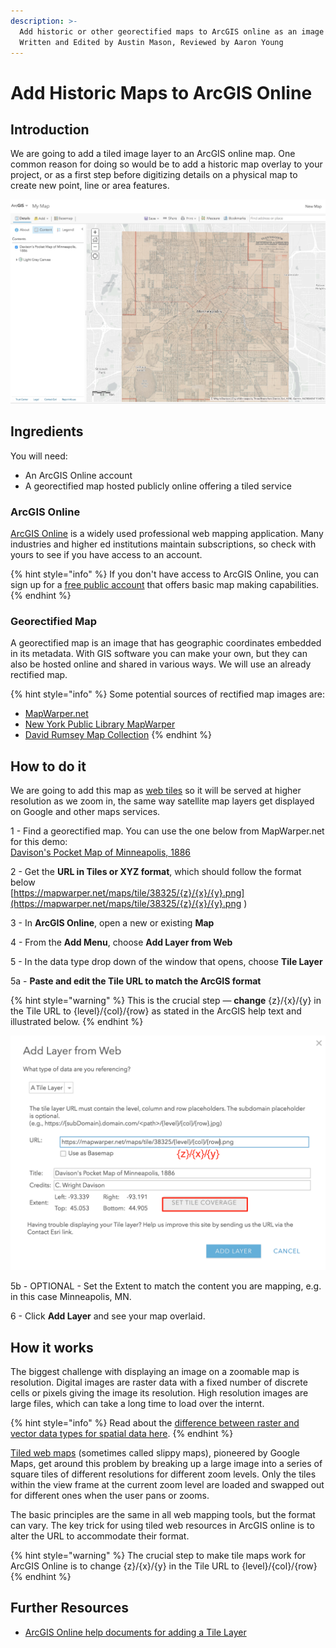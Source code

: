 ```yaml
---
description: >-
  Add historic or other georectified maps to ArcGIS online as an image layer.
  Written and Edited by Austin Mason, Reviewed by Aaron Young
---
```


# Add Historic Maps to ArcGIS Online

## Introduction

We are going to add a tiled image layer to an ArcGIS online map. One common reason for doing so would be to add a historic map overlay to your project, or as a first step before digitizing details on a physical map to create new point, line or area features.

![An 1886 historic map of Minneapolis, overlaid on the modern data](../.gitbook/assets/image.png)

## Ingredients

You will need:

* An ArcGIS Online account 
* A georectified map hosted publicly online offering a tiled service

### ArcGIS Online

[ArcGIS Online](https://www.arcgis.com/home/index.html) is a widely used professional web mapping application. Many industries and higher ed institutions maintain subscriptions, so check with yours to see if you have access to an account.

{% hint style="info" %}
If you don't have access to ArcGIS Online, you can sign up for a [free public account](https://www.arcgis.com/sharing/rest/oauth2/signup?client_id=arcgisonline&redirect_uri=http://www.arcgis.com&response_type=token) that offers basic map making capabilities.
{% endhint %}

### Georectified Map

A georectified map is an image that has geographic coordinates embedded in its metadata. With GIS software you can make your own, but they can also be hosted online and shared in various ways. We will use an already rectified map.

{% hint style="info" %}
Some potential sources of rectified map images are:

* [MapWarper.net](https://mapwarper.net/)
* [New York Public Library MapWarper](http://maps.nypl.org/warper/)
* [David Rumsey Map Collection](https://www.davidrumsey.com/view/georeferenced-maps)
{% endhint %}

## How to do it

We are going to add this map as [web tiles](https://en.wikipedia.org/wiki/Tiled_web_map) so it will be served at higher resolution as we zoom in, the same way satellite map layers get displayed on Google and other maps services.

1 - Find a georectified map. You can use the one below from MapWarper.net for this demo:  
   [Davison's Pocket Map of Minneapolis, 1886](https://mapwarper.net/maps/38325#Preview_Rectified_Map_tab)

2 - Get the **URL in Tiles or XYZ format**, which should follow the format below   
   [https://mapwarper.net/maps/tile/38325/{z}/{x}/{y}.png](https://mapwarper.net/maps/tile/38325/{z}/{x}/{y}.png
)

3 - In **ArcGIS Online**, open a new or existing **Map**

4 - From the **Add Menu**, choose **Add Layer from Web** 

5 - In the data type drop down of the window that opens, choose **Tile Layer** 

5a - **Paste and edit the Tile URL to match the ArcGIS format**

{% hint style="warning" %}
This is the crucial step  — **change** {z}/{x}/{y} in the Tile URL to {level}/{col}/{row} as stated in the ArcGIS help text and illustrated below.
{% endhint %}

![](../.gitbook/assets/image%20%281%29.png)

5b - OPTIONAL - Set the Extent to match the content you are mapping, e.g. in this case Minneapolis, MN.

6 - Click **Add Layer** and see your map overlaid.  

## How it works

The biggest challenge with displaying an image on a zoomable map is resolution. Digital images are raster data with a fixed number of discrete cells or pixels giving the image its resolution. High resolution images are large files, which can take a long time to load over the internt.

{% hint style="info" %}
Read about the [difference between raster and vector data types for spatial data here](https://gisgeography.com/spatial-data-types-vector-raster/).
{% endhint %}

[Tiled web maps](https://en.wikipedia.org/wiki/Tiled_web_map) \(sometimes called slippy maps\), pioneered by Google Maps, get around this problem by breaking up a large image into a series of square tiles of different resolutions for different zoom levels. Only the tiles within the view frame at the current zoom level are loaded and swapped out for different ones when the user pans or zooms.

The basic principles are the same in all web mapping tools, but the format can vary. The key trick for using tiled web resources in ArcGIS online is to alter the URL to accommodate their format.

{% hint style="warning" %}
The crucial step to make tile maps work for ArcGIS Online is to change {z}/{x}/{y} in the Tile URL to {level}/{col}/{row} 
{% endhint %}

## Further Resources

* [ArcGIS Online help documents for adding a Tile Layer](https://doc.arcgis.com/en/arcgis-online/create-maps/add-layers.htm#ESRI_SECTION2_2C913FF2022B4DD29BF9DA6CB6014EDB)

